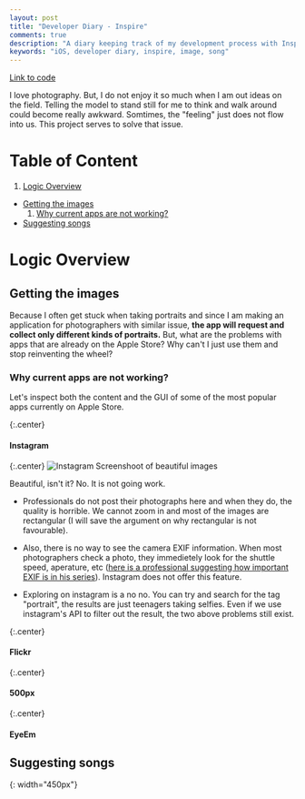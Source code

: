```yaml
---
layout: post
title: "Developer Diary - Inspire"
comments: true
description: "A diary keeping track of my development process with Inspire"
keywords: "iOS, developer diary, inspire, image, song"
---
```


[Link to code](https://github.com/minhhoangtcu/Inspire)

I love photography. But, I do not enjoy it so much when I am out ideas on the field. Telling the model to stand still for me to think and walk around could become really awkward. Somtimes, the "feeling" just does not flow into us. This project serves to solve that issue.

# Table of Content
1. [Logic Overview](#logic-overview)
  * [Getting the images](#getting-the-images)
    1. [Why current apps are not working?](#why-current-apps-are-not-working)
  * [Suggesting songs](#suggesting-songs)


# Logic Overview

## Getting the images
Because I often get stuck when taking portraits and since I am making an application for photographers with similar issue, **the app will request and collect only different kinds of portraits.** But, what are the problems with apps that are already on the Apple Store? Why can't I just use them and stop reinventing the wheel?

### Why current apps are not working?
Let's inspect both the content and the GUI of some of the most popular apps currently on Apple Store.

{:.center}
#### Instagram

{:.center}
![Instagram Screenshoot of beautiful images][screen-instagram]

Beautiful, isn't it? No. It is not going work.

* Professionals do not post their photographs here and when they do, the quality is horrible. We cannot zoom in and most of the images are rectangular (I will save the argument on why rectangular is not favourable).

* Also, there is no way to see the camera EXIF information. When most photographers check a photo, they immedietely look for the shuttle speed, aperature, etc ([here is a professional suggesting how important EXIF is in his series](https://www.youtube.com/playlist?list=PL5D68881416D27814)). Instagram does not offer this feature.

* Exploring on instagram is a no no. You can try and search for the tag "portrait", the results are just teenagers taking selfies. Even if we use instagram's API to filter out the result, the two above problems still exist.

{:.center}
#### Flickr

{:.center}
#### 500px

{:.center}
#### EyeEm

## Suggesting songs

[screen-instagram]: ../../image/inspire/screen-instagram.png
{: width="450px"}